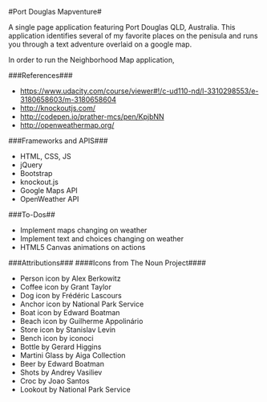 #Port Douglas Mapventure#

A single page application featuring Port Douglas QLD, Australia. This application identifies several of my favorite places on the penisula and runs you through a text adventure overlaid on a google map.

In order to run the Neighborhood Map application,


###References###

* https://www.udacity.com/course/viewer#!/c-ud110-nd/l-3310298553/e-3180658603/m-3180658604
* http://knockoutjs.com/
* http://codepen.io/prather-mcs/pen/KpjbNN
* http://openweathermap.org/

###Frameworks and APIS###
* HTML, CSS, JS
* jQuery
* Bootstrap
* knockout.js
* Google Maps API
* OpenWeather API

###To-Dos##
* Implement maps changing on weather
* Implement text and choices changing on weather
* HTML5 Canvas animations on actions

###Attributions###
####Icons from The Noun Project####
* Person icon by Alex Berkowitz
* Coffee icon by Grant Taylor
* Dog icon by Frédéric Lascours
* Anchor icon by National Park Service
* Boat icon by Edward Boatman
* Beach icon by Guilherme Appolinário
* Store icon by Stanislav Levin
* Bench icon by iconoci
* Bottle by Gerard Higgins
* Martini Glass by Aiga Collection
* Beer by Edward Boatman
* Shots by Andrey Vasiliev
* Croc by Joao Santos
* Lookout by National Park Service



